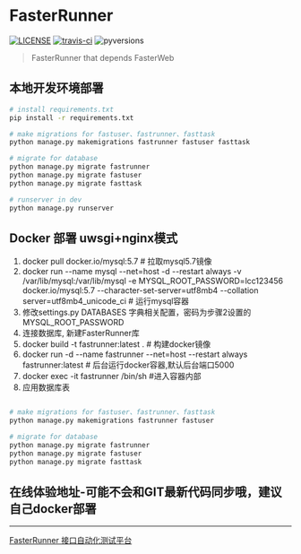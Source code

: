 # FasterRunner

[![LICENSE](https://img.shields.io/github/license/yinquanwang/FasterRunner.svg)](https://github.com/yinquanwang/FasterRunner/blob/master/LICENSE) [![travis-ci](https://travis-ci.org/yinquanwang/FasterRunner.svg?branch=master)](https://travis-ci.org/yinquanwang/FasterRunner) ![pyversions](https://img.shields.io/pypi/pyversions/Django.svg)

> FasterRunner that depends FasterWeb


## 本地开发环境部署

``` bash
# install requirements.txt
pip install -r requirements.txt

# make migrations for fastuser、fastrunner、fasttask
python manage.py makemigrations fastrunner fastuser fasttask

# migrate for database
python manage.py migrate fastrunner
python manage.py migrate fastuser
python manage.py migrate fasttask

# runserver in dev
python manage.py runserver

```

## Docker 部署 uwsgi+nginx模式
1. docker pull docker.io/mysql:5.7 # 拉取mysql5.7镜像
2. docker run --name mysql --net=host -d --restart always -v /var/lib/mysql:/var/lib/mysql -e  MYSQL_ROOT_PASSWORD=lcc123456 docker.io/mysql:5.7 --character-set-server=utf8mb4 --collation server=utf8mb4_unicode_ci  # 运行mysql容器
3. 修改settings.py DATABASES 字典相关配置，密码为步骤2设置的MYSQL_ROOT_PASSWORD
4. 连接数据库, 新建FasterRunner库
5. docker build -t fastrunner:latest .    # 构建docker镜像
6. docker run -d --name fastrunner --net=host --restart always fastrunner:latest  # 后台运行docker容器,默认后台端口5000
7. docker exec -it fastrunner /bin/sh  #进入容器内部
8. 应用数据库表
``` bash

# make migrations for fastuser、fastrunner、fasttask
python manage.py makemigrations fastrunner fastuser

# migrate for database
python manage.py migrate fastrunner
python manage.py migrate fastuser
python manage.py migrate fasttask

```

## 在线体验地址-可能不会和GIT最新代码同步哦，建议自己docker部署
-------------
[FasterRunner 接口自动化测试平台](http://39.108.239.78:8082/#/fastrunner/register)




